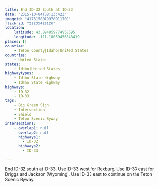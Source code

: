 ```yaml
---
title: End ID-32 South at ID-33
date: "2015-10-04T08:13:42Z"
imageid: "4173158079978911709"
flickrid: "22235429126"
location:
    latitude: 43.824859774957595
    longitude: -111.18059456348419
places: []
counties:
    - Teton County|Idaho|United States
countries:
    - United States
states:
    - Idaho|United States
highwaytypes:
    - Idaho State Highway
    - Idaho State Highway
highways:
    - ID-32
    - ID-33
tags:
    - Big Green Sign
    - Intersection
    - Shield
    - Teton Scenic Byway
intersections:
    - overlap1: null
      overlap2: null
      highways1:
        - ID-32
      highways2:
        - ID-33

---
```

End ID-32 south at ID-33.  Use ID-33 west for Rexburg.  Use ID-33 east for Driggs and Jackson (Wyoming).  Use ID-33 east to continue on the Teton Scenic Byway.